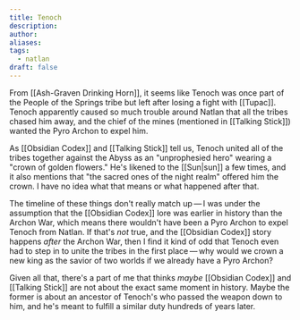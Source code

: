 ```yaml
---
title: Tenoch
description: 
author: 
aliases: 
tags:
  - natlan
draft: false
---
```

From [[Ash-Graven Drinking Horn]], it seems like Tenoch was once part of the People of the Springs tribe but left after losing a fight with [[Tupac]]. Tenoch apparently caused so much trouble around Natlan that all the tribes chased him away, and the chief of the mines (mentioned in [[Talking Stick]]) wanted the Pyro Archon to expel him.

As [[Obsidian Codex]] and [[Talking Stick]] tell us, Tenoch united all of the tribes together against the Abyss as an "unprophesied hero" wearing a "crown of golden flowers." He's likened to the [[Sun|sun]] a few times, and it also mentions that "the sacred ones of the night realm" offered him the crown. I have no idea what that means or what happened after that.

The timeline of these things don't really match up — I was under the assumption that the [[Obsidian Codex]] lore was earlier in history than the Archon War, which means there wouldn't have been a Pyro Archon to expel Tenoch from Natlan. If that's *not* true, and the [[Obsidian Codex]] story happens *after* the Archon War, then I find it kind of odd that Tenoch even had to step in to unite the tribes in the first place — why would we crown a new king as the savior of two worlds if we already have a Pyro Archon?

Given all that, there's a part of me that thinks *maybe* [[Obsidian Codex]] and [[Talking Stick]] are not about the exact same moment in history. Maybe the former is about an ancestor of Tenoch's who passed the weapon down to him, and he's meant to fulfill a similar duty hundreds of years later. 
